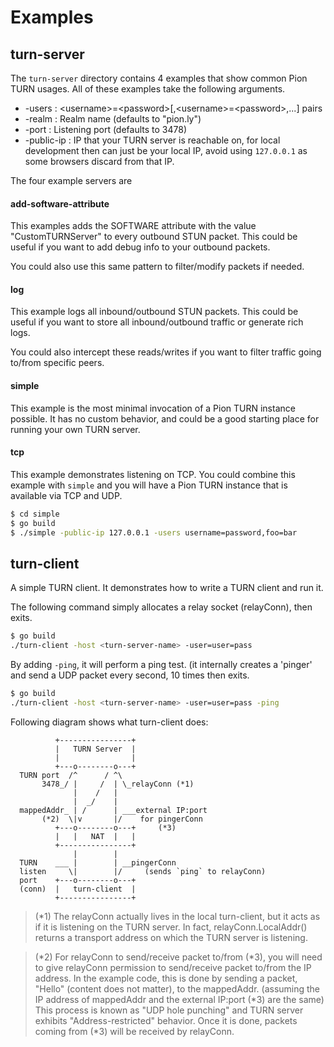 # Examples

## turn-server
The `turn-server` directory contains 4 examples that show common Pion TURN usages. All of these examples take the following arguments.

* -users     : &lt;username&gt;=&lt;password&gt;[,&lt;username&gt;=&lt;password&gt;,...] pairs
* -realm     : Realm name (defaults to "pion.ly")
* -port      : Listening port (defaults to 3478)
* -public-ip : IP that your TURN server is reachable on, for local development then can just be your local IP, avoid using `127.0.0.1` as some browsers discard from that IP.

The four example servers are

#### add-software-attribute
This examples adds the SOFTWARE attribute with the value "CustomTURNServer" to every outbound STUN packet. This could be useful if you want to add debug info to your outbound packets.

You could also use this same pattern to filter/modify packets if needed.

#### log
This example logs all inbound/outbound STUN packets. This could be useful if you want to store all inbound/outbound traffic or generate rich logs.

You could also intercept these reads/writes if you want to filter traffic going to/from specific peers.

#### simple
This example is the most minimal invocation of a Pion TURN instance possible. It has no custom behavior, and could be a good starting place for running your own TURN server.

#### tcp
This example demonstrates listening on TCP. You could combine this example with `simple` and you will have a Pion TURN instance that is available via TCP and UDP.

```sh
$ cd simple
$ go build
$ ./simple -public-ip 127.0.0.1 -users username=password,foo=bar
```

## turn-client
A simple TURN client.
It demonstrates how to write a TURN client and run it.

The following command simply allocates a relay socket (relayConn), then exits.

```sh
$ go build
./turn-client -host <turn-server-name> -user=user=pass
```

By adding `-ping`, it will perform a ping test. (it internally creates a 'pinger' and send
a UDP packet every second, 10 times then exits.

```sh
$ go build
./turn-client -host <turn-server-name> -user=user=pass -ping
```

Following diagram shows what turn-client does:
```
          +----------------+
          |   TURN Server  |
          |                |
          +---o--------o---+
  TURN port  /^      / ^\
       3478_/ |     /  | \_relayConn (*1)
              |    /   |
              |  _/    |
  mappedAddr_ | /      | ___external IP:port
       (*2)  \|v       |/    for pingerConn
          +---o--------o---+     (*3)
          |   |   NAT  |   |
          +----------------+
              |        |
  TURN    ___ |        | __pingerConn
  listen     \|        |/     (sends `ping` to relayConn)
  port    +---o--------o---+
  (conn)  |   turn-client  |
          +----------------+
```

> (*1) The relayConn actually lives in the local turn-client, but it acts as if it is
> listening on the TURN server. In fact, relayConn.LocalAddr() returns a transport address
> on which the TURN server is listening.

> (*2) For relayConn to send/receive packet to/from (*3), you will need to give relayConn permission
> to send/receive packet to/from the IP address. In the example code, this is done by sending a
> packet, "Hello" (content does not matter), to the mappedAddr. (assuming the IP address of
> mappedAddr and the external IP:port (*3) are the same) This process is known as
> "UDP hole punching" and TURN server exhibits "Address-restricted" behavior. Once it is done,
> packets coming from (*3) will be received by relayConn.

